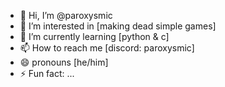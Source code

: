 - 👋 Hi, I’m @paroxysmic
- 👀 I’m interested in [making dead simple games]
- 🌱 I’m currently learning [python & c]
- 📫 How to reach me [discord: paroxysmic]
- 😄 pronouns [he/him]
- ⚡ Fun fact: ...

<!---
paroxysmic/paroxysmic is a ✨ special ✨ repository because its `README.md` (this file) appears on your GitHub profile.
You can click the Preview link to take a look at your changes.
--->
